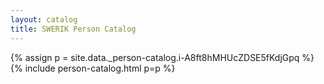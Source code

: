 ```yaml
---
layout: catalog
title: SWERIK Person Catalog
---
```

{% assign p = site.data._person-catalog.i-A8ft8hMHUcZDSE5fKdjGpq %}
{% include person-catalog.html p=p %}

